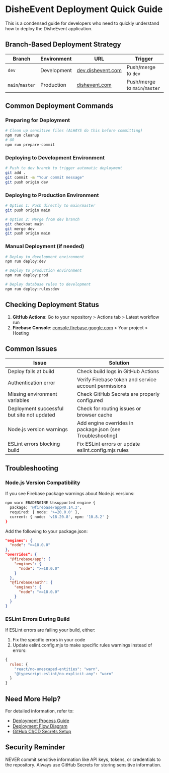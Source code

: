 # DisheEvent Deployment Quick Guide

This is a condensed guide for developers who need to quickly understand how to deploy the DisheEvent application.

## Branch-Based Deployment Strategy

| Branch | Environment | URL | Trigger |
|--------|------------|-----|---------|
| `dev` | Development | [dev.dishevent.com](https://dev.dishevent.com) | Push/merge to `dev` |
| `main`/`master` | Production | [dishevent.com](https://dishevent.com) | Push/merge to `main`/`master` |

## Common Deployment Commands

### Preparing for Deployment

```bash
# Clean up sensitive files (ALWAYS do this before committing)
npm run cleanup
# OR
npm run prepare-commit
```

### Deploying to Development Environment

```bash
# Push to dev branch to trigger automatic deployment
git add .
git commit -m "Your commit message"
git push origin dev
```

### Deploying to Production Environment

```bash
# Option 1: Push directly to main/master
git push origin main

# Option 2: Merge from dev branch
git checkout main
git merge dev
git push origin main
```

### Manual Deployment (if needed)

```bash
# Deploy to development environment
npm run deploy:dev

# Deploy to production environment
npm run deploy:prod

# Deploy database rules to development
npm run deploy:rules:dev
```

## Checking Deployment Status

1. **GitHub Actions**: Go to your repository > Actions tab > Latest workflow run
2. **Firebase Console**: [console.firebase.google.com](https://console.firebase.google.com) > Your project > Hosting

## Common Issues

| Issue | Solution |
|-------|----------|
| Deploy fails at build | Check build logs in GitHub Actions |
| Authentication error | Verify Firebase token and service account permissions |
| Missing environment variables | Check GitHub Secrets are properly configured |
| Deployment successful but site not updated | Check for routing issues or browser cache |
| Node.js version warnings | Add engine overrides in package.json (see Troubleshooting) |
| ESLint errors blocking build | Fix ESLint errors or update eslint.config.mjs rules |

## Troubleshooting

### Node.js Version Compatibility

If you see Firebase package warnings about Node.js versions:

```bash
npm warn EBADENGINE Unsupported engine {
  package: '@firebase/app@0.14.3',
  required: { node: '>=20.0.0' },
  current: { node: 'v18.20.8', npm: '10.8.2' }
}
```

Add the following to your package.json:

```json
"engines": {
  "node": ">=18.0.0"
},
"overrides": {
  "@firebase/app": {
    "engines": {
      "node": ">=18.0.0"
    }
  },
  "@firebase/auth": {
    "engines": {
      "node": ">=18.0.0"
    }
  }
}
```

### ESLint Errors During Build

If ESLint errors are failing your build, either:

1. Fix the specific errors in your code
2. Update eslint.config.mjs to make specific rules warnings instead of errors:

```javascript
{
  rules: {
    "react/no-unescaped-entities": "warn",
    "@typescript-eslint/no-explicit-any": "warn"
  }
}
```

## Need More Help?

For detailed information, refer to:

- [Deployment Process Guide](./deployment-process-guide.md)
- [Deployment Flow Diagram](./deployment-flow-diagram.md)
- [GitHub CI/CD Secrets Setup](./github-cicd-secrets.md)

## Security Reminder

NEVER commit sensitive information like API keys, tokens, or credentials to the repository. Always use GitHub Secrets for storing sensitive information.
